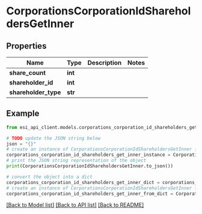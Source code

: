 # CorporationsCorporationIdShareholdersGetInner


## Properties

Name | Type | Description | Notes
------------ | ------------- | ------------- | -------------
**share_count** | **int** |  | 
**shareholder_id** | **int** |  | 
**shareholder_type** | **str** |  | 

## Example

```python
from esi_api_client.models.corporations_corporation_id_shareholders_get_inner import CorporationsCorporationIdShareholdersGetInner

# TODO update the JSON string below
json = "{}"
# create an instance of CorporationsCorporationIdShareholdersGetInner from a JSON string
corporations_corporation_id_shareholders_get_inner_instance = CorporationsCorporationIdShareholdersGetInner.from_json(json)
# print the JSON string representation of the object
print(CorporationsCorporationIdShareholdersGetInner.to_json())

# convert the object into a dict
corporations_corporation_id_shareholders_get_inner_dict = corporations_corporation_id_shareholders_get_inner_instance.to_dict()
# create an instance of CorporationsCorporationIdShareholdersGetInner from a dict
corporations_corporation_id_shareholders_get_inner_from_dict = CorporationsCorporationIdShareholdersGetInner.from_dict(corporations_corporation_id_shareholders_get_inner_dict)
```
[[Back to Model list]](../README.md#documentation-for-models) [[Back to API list]](../README.md#documentation-for-api-endpoints) [[Back to README]](../README.md)


